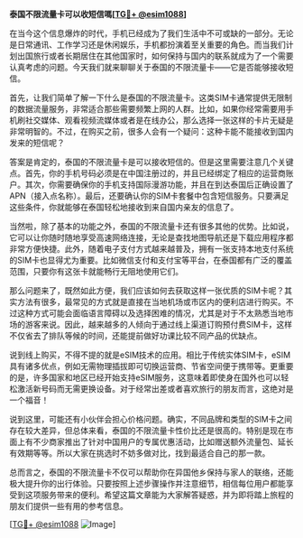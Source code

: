 **泰国不限流量卡可以收短信嗎[[TG💪+ @esim1088](https://t.me/s/esim1088)]**

在当今这个信息爆炸的时代，手机已经成为了我们生活中不可或缺的一部分。无论是日常通讯、工作学习还是休闲娱乐，手机都扮演着至关重要的角色。而当我们计划出国旅行或者长期居住在其他国家时，如何保持与国内的联系就成为了一个需要认真考虑的问题。今天我们就来聊聊关于泰国的不限流量卡——它是否能够接收短信。

首先，让我们简单了解一下什么是泰国的不限流量卡。这类SIM卡通常提供无限制的数据流量服务，非常适合那些需要频繁上网的人群。比如，如果你经常需要用手机刷社交媒体、观看视频流媒体或者是在线办公，那么选择一张这样的卡片无疑是非常明智的。不过，在购买之前，很多人会有一个疑问：这种卡能不能接收到国内发来的短信呢？

答案是肯定的，泰国的不限流量卡是可以接收短信的。但是这里需要注意几个关键点。首先，你的手机号码必须是在中国注册过的，并且已经绑定了相应的运营商账户。其次，你需要确保你的手机支持国际漫游功能，并且在到达泰国后正确设置了APN（接入点名称）。最后，还要确认你的SIM卡套餐中包含短信服务。只要满足这些条件，你就能够在泰国轻松地接收到来自国内亲友的信息了。

当然啦，除了基本的功能之外，泰国的不限流量卡还有很多其他的优势。比如说，它可以让你随时随地享受高速网络连接，无论是查找地图导航还是下载应用程序都非常方便快捷。此外，随着电子支付方式越来越普及，拥有一张支持本地支付系统的SIM卡也显得尤为重要。比如微信支付和支付宝等平台，在泰国都有广泛的覆盖范围，只要你有这张卡就能畅行无阻地使用它们。

那么问题来了，既然如此方便，我们应该如何去获取这样一张优质的SIM卡呢？其实方法有很多，最常见的方式就是直接在当地机场或市区内的便利店进行购买。不过这种方式可能会面临语言障碍以及选择困难的情况，尤其是对于不太熟悉当地市场的游客来说。因此，越来越多的人倾向于通过线上渠道订购预付费SIM卡，这样不仅省去了排队等候的时间，还能提前做好功课比较不同产品的优缺点。

说到线上购买，不得不提的就是eSIM技术的应用。相比于传统实体SIM卡，eSIM具有诸多优点，例如无需物理插拔即可切换运营商、节省空间便于携带等。更重要的是，许多国家和地区已经开始支持eSIM服务，这意味着即使身在国外也可以轻松激活新号码而无需更换设备。对于经常出差或者喜欢旅行的朋友而言，这绝对是一个福音！

说到这里，可能还有小伙伴会担心价格问题。确实，不同品牌和类型的SIM卡之间存在较大差异，但总体来看，泰国的不限流量卡性价比还是很高的。特别是现在市面上有不少商家推出了针对中国用户的专属优惠活动，比如赠送额外流量包、延长有效期等等。所以大家在挑选时不妨多做对比，找到最适合自己的那一款。

总而言之，泰国的不限流量卡不仅可以帮助你在异国他乡保持与家人的联络，还能极大提升你的出行体验。只要按照上述步骤操作并注意细节，相信每位用户都能享受到这项服务带来的便利。希望这篇文章能为大家解答疑惑，并为即将踏上旅程的朋友们提供一些有用的参考信息。

[[TG💪+ @esim1088](https://t.me/s/esim1088) ![Image](https://i.postimg.cc/4NQfJmqS/Snipaste-2025-05-13-00-14-12.png)]